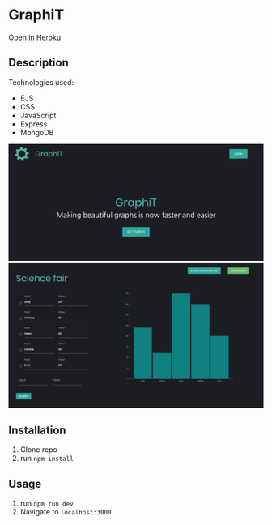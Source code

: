 # GraphiT

<a href="https://shielded-cliffs-38025.herokuapp.com/">Open in Heroku</a>

## Description


Technologies used:
<ul>
  <li>EJS</li>
  <li>CSS</li>
  <li>JavaScript</li>
  <li>Express</li>
  <li>MongoDB</li>
 </ul>

![screenshot](/screenshot.png)
![screenshot](/screenshot2.png)

## Installation

1. Clone repo
2. run `npm install`

## Usage

1. run `npm run dev`
2. Navigate to `localhost:3000`
